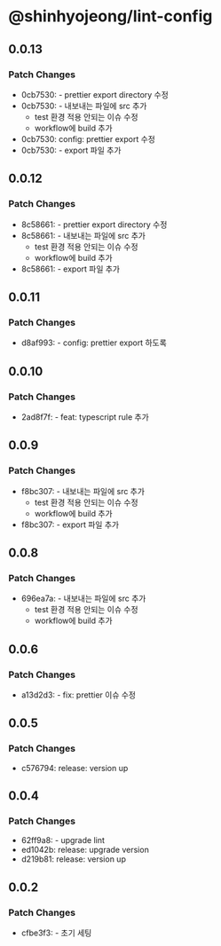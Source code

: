 # @shinhyojeong/lint-config

## 0.0.13

### Patch Changes

- 0cb7530: - prettier export directory 수정
- 0cb7530: - 내보내는 파일에 src 추가
  - test 환경 적용 안되는 이슈 수정
  - workflow에 build 추가
- 0cb7530: config: prettier export 수정
- 0cb7530: - export 파일 추가

## 0.0.12

### Patch Changes

- 8c58661: - prettier export directory 수정
- 8c58661: - 내보내는 파일에 src 추가
  - test 환경 적용 안되는 이슈 수정
  - workflow에 build 추가
- 8c58661: - export 파일 추가

## 0.0.11

### Patch Changes

- d8af993: - config: prettier export 하도록

## 0.0.10

### Patch Changes

- 2ad8f7f: - feat: typescript rule 추가

## 0.0.9

### Patch Changes

- f8bc307: - 내보내는 파일에 src 추가
  - test 환경 적용 안되는 이슈 수정
  - workflow에 build 추가
- f8bc307: - export 파일 추가

## 0.0.8

### Patch Changes

- 696ea7a: - 내보내는 파일에 src 추가
  - test 환경 적용 안되는 이슈 수정
  - workflow에 build 추가

## 0.0.6

### Patch Changes

- a13d2d3: - fix: prettier 이슈 수정

## 0.0.5

### Patch Changes

- c576794: release: version up

## 0.0.4

### Patch Changes

- 62ff9a8: - upgrade lint
- ed1042b: release: upgrade version
- d219b81: release: version up

## 0.0.2

### Patch Changes

- cfbe3f3: - 초기 세팅
